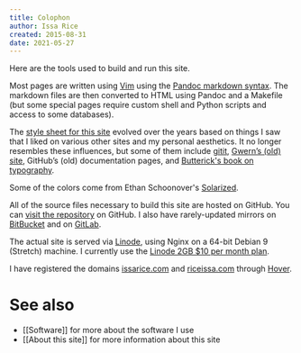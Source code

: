 ```yaml
---
title: Colophon
author: Issa Rice
created: 2015-08-31
date: 2021-05-27
---
```


Here are the tools used to build and run this site.

Most pages are written using [Vim](http://www.vim.org/) using the [Pandoc markdown syntax](http://johnmacfarlane.net/pandoc/README.html#pandocs-markdown).
The markdown files are then converted to HTML using Pandoc and a Makefile
(but some special pages require custom shell and Python scripts and
access to some databases).

The [style sheet for this
site](https://github.com/riceissa/issarice.com/blob/master/static/style.css)
evolved over the years based on things I saw that I liked on various other
sites and my personal aesthetics.  It no longer resembles these influences,
but some of them include
[gitit](https://web.archive.org/web/20150330005917/http://gitit.johnmacfarlane.net:80/),
[Gwern’s (old) site](http://www.gwern.net/About#tools), GitHub’s (old) documentation
pages, and [Butterick's book on typography](http://practicaltypography.com/).

Some of the colors come from Ethan Schoonover's
[Solarized](http://ethanschoonover.com/solarized).

All of the source files necessary to build this site are hosted on GitHub.
You can [visit the repository](https://github.com/riceissa/issarice.com) on GitHub.
I also have rarely-updated mirrors on [BitBucket](https://bitbucket.org/riceissa/issarice.com/)
and on [GitLab](https://gitlab.com/riceissa/issarice.com).

The actual site is served via [Linode](https://www.linode.com/), using Nginx on a 64-bit Debian 9 (Stretch) machine.
I currently use the [Linode 2GB \$10 per month plan](https://www.linode.com/pricing).

I have registered the domains [issarice.com](http://issarice.com) and [riceissa.com](http://riceissa.com) through [Hover](https://www.hover.com/).

# See also

* [[Software]] for more about the software I use
* [[About this site]] for more information about this site
